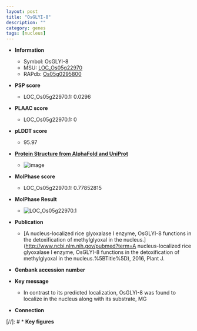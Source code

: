 ```yaml
---
layout: post
title: "OsGLYI-8"
description: ""
category: genes
tags: [nucleus]
---
```


* **Information**  
    + Symbol: OsGLYI-8  
    + MSU: [LOC_Os05g22970](http://rice.plantbiology.msu.edu/cgi-bin/ORF_infopage.cgi?orf=LOC_Os05g22970)  
    + RAPdb: [Os05g0295800](http://rapdb.dna.affrc.go.jp/viewer/gbrowse_details/irgsp1?name=Os05g0295800)  

* **PSP score**  
    + LOC_Os05g22970.1: 0.0296 

* **PLAAC score**  
    + LOC_Os05g22970.1: 0 

* **pLDDT score**
    + 95.97

* **[Protein Structure from AlphaFold and UniProt](https://www.uniprot.org/uniprotkb/Q0DJE6/entry#structure)**
    + ![image](https://ricepsp.github.io/images/Q0/AF-Q0DJE6-F1.png)

* **MolPhase score**
    + LOC_Os05g22970.1: 0.77852815

* **MolPhase Result**
    + ![LOC_Os05g22970.1](https://304243504.github.io/Pictures/LOC_Os05g/LOC_Os05g22970.1.png)

* **Publication**  
    + [A nucleus-localized rice glyoxalase I enzyme, OsGLYI-8 functions in the detoxification of methylglyoxal in the nucleus.](http://www.ncbi.nlm.nih.gov/pubmed?term=A nucleus-localized rice glyoxalase I enzyme, OsGLYI-8 functions in the detoxification of methylglyoxal in the nucleus.%5BTitle%5D), 2016, Plant J.

* **Genbank accession number**  

* **Key message**  
    + In contrast to its predicted localization, OsGLYI-8 was found to localize in the nucleus along with its substrate, MG

* **Connection**  

[//]: # * **Key figures**  


